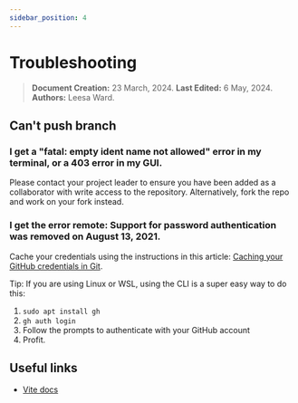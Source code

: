 ```yaml
---
sidebar_position: 4
---
```


# Troubleshooting

> **Document Creation:** 23 March, 2024. **Last Edited:** 6 May, 2024. **Authors:** Leesa Ward.


## Can't push branch

### I get a "fatal: empty ident name not allowed" error in my terminal, or a 403 error in my GUI.

Please contact your project leader to ensure you have been added as a collaborator with write access to the repository. Alternatively, fork the repo and work on your fork instead.

### I get the error remote: Support for password authentication was removed on August 13, 2021.

Cache your credentials using the instructions in this article: [Caching your GitHub credentials in Git](https://docs.github.com/en/get-started/getting-started-with-git/caching-your-github-credentials-in-git).

Tip: If you are using Linux or WSL, using the CLI is a super easy way to do this:
1. `sudo apt install gh`
2. `gh auth login`
3. Follow the prompts to authenticate with your GitHub account
4. Profit.

## Useful links
- [Vite docs](https://vitejs.dev/guide/)


